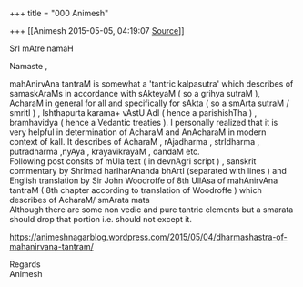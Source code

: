 +++
title = "000 Animesh"

+++
[[Animesh	2015-05-05, 04:19:07 [Source](https://groups.google.com/g/samskrita/c/srC2bnP3X3c)]]



SrI mAtre namaH

Namaste ,

mahAnirvAna tantraM is somewhat a 'tantric kalpasutra' which describes of samaskAraMs in accordance with sAkteyaM ( so a grihya sutraM ),  
AcharaM in general for all and specifically for sAkta ( so a smArta sutraM / smritI ) , Ishthapurta karama+ vAstU AdI ( hence a parishishTha ) , bramhavidya ( hence a Vedantic treaties ). I personally realized that it is very helpful in determination of AcharaM and AnAcharaM in modern context of kalI. It describes of AcharaM , rAjadharma , strIdharma , putradharma ,nyAya , krayavikrayaM , dandaM etc.  
Following post consits of mUla text ( in devnAgri script ) , sanskrit commentary by ShrImad harIharAnanda bhArtI (separated with lines ) and English translation by Sir John Woodroffe of 8th UllAsa of mahAnirvAna tantraM ( 8th chapter according to translation of Woodroffe ) which describes of AcharaM/ smArata mata  
Although there are some non vedic and pure tantric elements but a smarata should drop that portion i.e. should not except it.

  
<https://animeshnagarblog.wordpress.com/2015/05/04/dharmashastra-of-mahanirvana-tantram/>

Regards  
Animesh  

